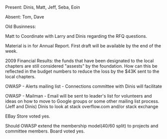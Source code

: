Present: Dinis, Matt, Jeff, Seba, Eoin

Absent: Tom, Dave

Old Businness:

Matt to Coordinate with Larry and Dinis regarding the RFQ questions.

Material is in for Annual Report. First draft will be available by the
end of the week.

2009 Financial Results: the funds that have been designated to the local
chapters are still considered "assests" by the foundation. How can this
be reflected in the budget numbers to reduce the loss by the $43K sent
to the local chapters.

OWASP - Alerts mailing list - Connections committee with Dinis will
facilitate

OWASP - Mailman - Email will be sent to leader's list for volunteers and
ideas on how to move to Google groups or some other mailing list
process. (Jeff and Dinis) Dinis to look at stack overflow.com and/or
stack exchange

EBay Store voted yes.

Should OWASP extend the membership model(40/60 split) to projects and
committee members. Board voted yes.